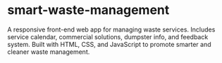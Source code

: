 # smart-waste-management
A responsive front-end web app for managing waste services. Includes service calendar, commercial solutions, dumpster info, and feedback system. Built with HTML, CSS, and JavaScript to promote smarter and cleaner waste management.
